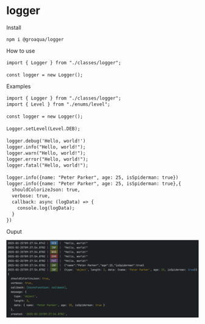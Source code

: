 # logger

Install
```
npm i @groaqua/logger
```

How to use
```
import { Logger } from "./classes/logger";

const logger = new Logger();
```

Examples
```
import { Logger } from "./classes/logger";
import { Level } from "./enums/level";

const logger = new Logger();

Logger.setLevel(Level.DEB);

logger.debug('Hello, world!')
logger.info("Hello, world!");
logger.warn("Hello, world!");
logger.error("Hello, world!");
logger.fatal("Hello, world!");

logger.info({name: "Peter Parker", age: 25, isSpiderman: true})
logger.info({name: "Peter Parker", age: 25, isSpiderman: true},{
  shouldColorizeJson: true,
  verbose: true,
  callback: async (logData) => {
    console.log(logData);
  }
})
```
Ouput

![](https://github.com/GroAqua/logger/blob/main/screenshot.png?raw=true)
